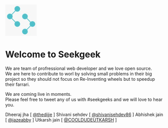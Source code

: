 ![SeekGeeks](assets/logo/seekgeeks.jpeg)
# Welcome to Seekgeek

We are team of profressional web developer and we love open source.  
We are here to contribute to worl by solving small problems in their big project so they should not focus on Re-Inventing wheels but to speedup their farrari.  

We are coming live in moments.  
Please feel free to tweet any of us with #seekgeeks and we will love to hear you.  

Dheeraj jha [ [@thedijje](https://twitter.com/thedijje) ]
Shivani sehdev [ [@shivanisehdev86](https://twitter.com/shivanisehdev86) ]
Abhishek jain [ [@jazeabby](https://twitter.com/jazeabby) ]
Utkarsh jain [ [@COOLDUDEUTKARSH](https://twitter.com/COOLDUDEUTKARSH) ]